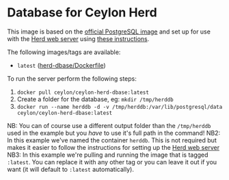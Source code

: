 # Database for Ceylon Herd

This image is based on the [official PostgreSQL image](/_/postgres) and set up for use with the [Herd web server](../ceylon-herd-web) using [these instructions](https://github.com/ceylon-docker/herd-web).

The following images/tags are available:

 - `latest` ([herd-dbase/Dockerfile](https://github.com/ceylon-docker/herd-dbase/blob/master/Dockerfile))

To run the server perform the following steps:

 1. `docker pull ceylon/ceylon-herd-dbase:latest`
 2. Create a folder for the database, eg: `mkdir /tmp/herddb`
 3. `docker run --name herddb -d -v /tmp/herddb:/var/lib/postgresql/data ceylon/ceylon-herd-dbase:latest`

NB: You can of course use a different output folder than the `/tmp/herddb` used in the example but you *have* to use it's full path in the command!
NB2: In this example we've named the container `herddb`. This is not required but makes it easier to follow the instructions for setting up the [Herd web server](../ceylon-herd-web)
NB3: In this example we're pulling and running the image that is tagged `:latest`. You can replace it with any other tag or you can leave it out if you want (it will default to `:latest` automatically).

